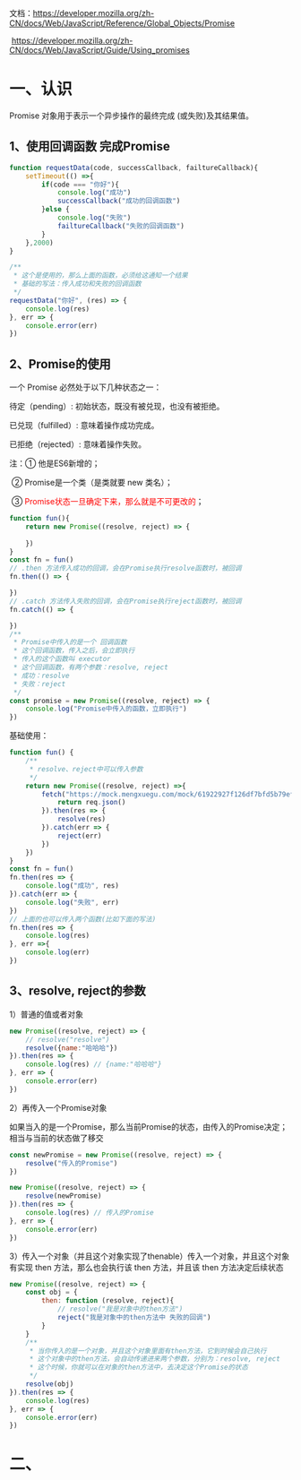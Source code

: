文档：https://developer.mozilla.org/zh-CN/docs/Web/JavaScript/Reference/Global_Objects/Promise

​           https://developer.mozilla.org/zh-CN/docs/Web/JavaScript/Guide/Using_promises

# 一、认识

Promise  对象用于表示一个异步操作的最终完成 (或失败)及其结果值。

## 1、使用回调函数 完成Promise

```javascript
function requestData(code, successCallback, failtureCallback){
    setTimeout(() =>{
        if(code === "你好"){
            console.log("成功")
            successCallback("成功的回调函数")
        }else {
            console.log("失败")
            failtureCallback("失败的回调函数")
        }
    },2000)
}

/**
 * 这个是使用的，那么上面的函数，必须给这通知一个结果
 * 基础的写法：传入成功和失败的回调函数
 */
requestData("你好", (res) => {
    console.log(res)
}, err => {
    console.error(err)
})
```

## 2、Promise的使用

一个 Promise 必然处于以下几种状态之一：

待定（pending）: 初始状态，既没有被兑现，也没有被拒绝。

已兑现（fulfilled）: 意味着操作成功完成。

已拒绝（rejected）: 意味着操作失败。

注：① 他是ES6新增的；

​        ② Promise是一个类（是类就要 new 类名）；

​        ③ <font color=red>Promise状态一旦确定下来，那么就是不可更改的</font>；

```javascript
function fun(){
    return new Promise((resolve, reject) => {
    
    })
}
const fn = fun()
// .then 方法传入成功的回调，会在Promise执行resolve函数时，被回调
fn.then(() => {

})
// .catch 方法传入失败的回调，会在Promise执行reject函数时，被回调
fn.catch(() => {

})
/**
 * Promise中传入的是一个 回调函数
 * 这个回调函数，传入之后，会立即执行
 * 传入的这个函数叫 executor
 * 这个回调函数，有两个参数：resolve, reject
 * 成功：resolve
 * 失败：reject
 */
const promise = new Promise((resolve, reject) => {
    console.log("Promise中传入的函数，立即执行")
})
```

基础使用：

```javascript
function fun() {
    /**
     * resolve、reject中可以传入参数
     */
    return new Promise((resolve, reject) =>{
        fetch("https://mock.mengxuegu.com/mock/61922927f126df7bfd5b79ef/promise/promise3#!method=get").then(req => {
            return req.json()
        }).then(res => {
            resolve(res)
        }).catch(err => {
            reject(err)
        })
    })
}
const fn = fun()
fn.then(res => {
    console.log("成功", res)
}).catch(err => {
    console.log("失败", err)
})
// 上面的也可以传入两个函数(比如下面的写法)
fn.then(res => {
    console.log(res)
}, err =>{
    console.log(err)
})
```

## 3、resolve, reject的参数

1）普通的值或者对象

```javascript
new Promise((resolve, reject) => {
    // resolve("resolve")
    resolve({name:"哈哈哈"})
}).then(res => {
    console.log(res) // {name:"哈哈哈"}
}, err => {
    console.error(err)
})
```

2）再传入一个Promise对象

如果当入的是一个Promise，那么当前Promise的状态，由传入的Promise决定；相当与当前的状态做了移交

```javascript
const newPromise = new Promise((resolve, reject) => {
    resolve("传入的Promise")
})

new Promise((resolve, reject) => {
    resolve(newPromise)
}).then(res => {
    console.log(res) // 传入的Promise
}, err => {
    console.error(err)
})
```

3）传入一个对象（并且这个对象实现了thenable）传入一个对象，并且这个对象有实现 then 方法，那么也会执行该 then 方法，并且该 then 方法决定后续状态

```javascript
new Promise((resolve, reject) => {
    const obj = {
        then: function (resolve, reject){
            // resolve("我是对象中的then方法")
            reject("我是对象中的then方法中 失败的回调")
        }
    }
    /**
     * 当你传入的是一个对象，并且这个对象里面有then方法，它到时候会自己执行
     * 这个对象中的then方法，会自动传递进来两个参数，分别为：resolve, reject
     * 这个时候，你就可以在对象的then方法中，去决定这个Promise的状态
     */
    resolve(obj)
}).then(res => {
    console.log(res)
}, err => {
    console.error(err)
})
```

# 二、